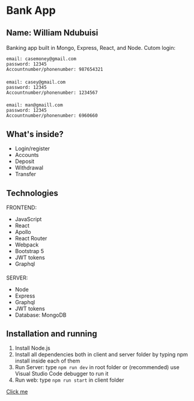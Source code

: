 # Bank App

## Name: William Ndubuisi

####

Banking app built in Mongo, Express, React, and Node.
Cutom login:

    email: casemoney@gmail.com
    password: 12345
    Accountnumber/phonenumber: 987654321

####

    email: casey@gmail.com
    password: 12345
    Accountnumber/phonenumber: 1234567

####

    email: man@gmaill.com
    password: 12345
    Accountnumber/phonenumber: 6960660

## What's inside?

- Login/register
- Accounts
- Deposit
- Withdrawal
- Transfer

## Technologies

FRONTEND:

- JavaScript
- React
- Apollo
- React Router
- Webpack
- Bootstrap 5
- JWT tokens
- Graphql

####

SERVER:

- Node
- Express
- Graphql
- JWT tokens
- Database: MongoDB

## Installation and running

1. Install Node.js
2. Install all dependencies both in client and server folder by typing npm install inside each of them
3. Run Server: type `npm run dev` in root folder or (recommended) use Visual Studio Code debugger to run it
4. Run web: type `npm run start` in client folder

[Click me](https://rocketbank.netlify.app/)

